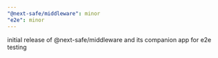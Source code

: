 ```yaml
---
"@next-safe/middleware": minor
"e2e": minor
---
```


initial release of @next-safe/middleware and its companion app for e2e testing
